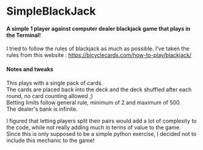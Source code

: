 # SimpleBlackJack
#### A simple 1 player against computer dealer blackjack game that plays in the Terminal!

I tried to follow the rules of blackjack as much as possible.
I've taken the rules from this website : https://bicyclecards.com/how-to-play/blackjack/

#### Notes and tweaks
This plays with a single pack of cards.  
The cards are placed back into the deck and the deck shuffled after each round, no card counting allowed ;)  
Betting limits follow general rule, minimum of 2 and maximum of 500.  
The dealer's bank is infinite.

I figured that letting players split their pairs would add a lot of 
complexity  to the code, while not really adding much in terms of value
to the game.  
Since this is only supposed to be a simple python exercise, I decided 
not to include this mechanic to the game!